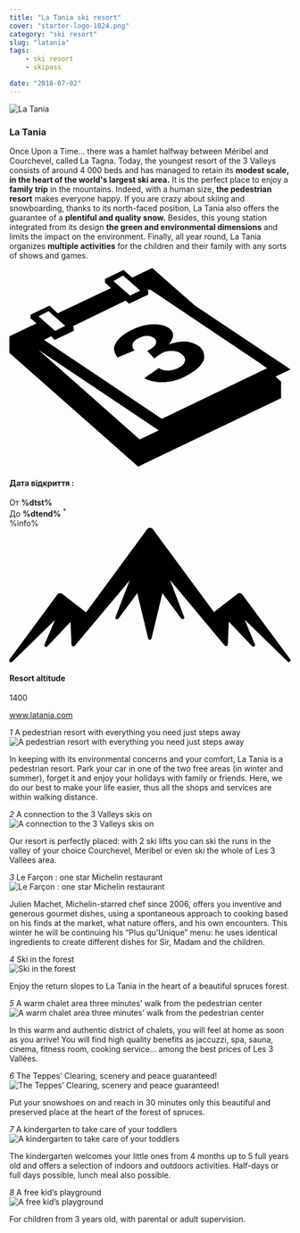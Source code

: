 ```yaml
---
title: "La Tania ski resort"
cover: "starter-logo-1024.png"
category: "ski resort"
slug: "latania"
tags:
    - ski resort
    - skipass

date: "2018-07-02"
---
```


<div class="edito-wrapper station"><div class="banner-station">
<div class="banner-station-logo">
<img src="assets/resortfiles/la-tania.png" alt="La Tania">
</div>
</div>

<h3 class="main-title-1 h-margin-bottom-0">La Tania</h1>
<div class="rich-text">
<p>Once Upon a Time... there was a hamlet halfway between Méribel and Courchevel, called La Tagna. Today, the youngest resort of the 3 Valleys consists of around 4 000 beds and has managed to retain its <strong>modest scale, in the heart of the world's largest ski area.</strong> It is the perfect place to enjoy a <strong>family trip</strong> in the mountains. Indeed, with a human size, <strong>the pedestrian resort</strong> makes everyone happy. If you are crazy about skiing and snowboarding, thanks to its north-faced position, La Tania also offers the guarantee of a <strong>plentiful and quality snow.</strong> Besides, this young station integrated from its design <strong>the green and environmental dimensions</strong> and limits the impact on the environment. Finally, all year round, La Tania organizes <strong>multiple activities</strong> for the children and their family with any sorts of shows and games.</p>
</div>

<div class="grid center">
<div class="col-6">
<i class="icon icon-date icon-55">
<svg xmlns="http://www.w3.org/2000/svg" viewBox="0 0 55.9 39.6"><path d="M37.6 15.5c-.7-.5-1.6-.8-2.6-.9-1.1 0-2.2.2-3.3.6 1.1-1.4 1.1-2.4.1-3.2-.7-.5-1.7-.8-3.1-.8-1.6 0-3.3.5-4.9 1.4-.9.5-1.7 1.1-2.2 1.7-.5.6-.8 1.2-.8 1.7s.2 1.1.7 1.8l3.4-1.4c-.4-.4-.5-.8-.4-1.3.1-.4.5-.8 1.1-1.1.6-.3 1.1-.5 1.7-.5.6 0 1 .1 1.4.4.4.3.6.7.4 1.2-.2.5-.8.9-1.7 1.4l1.4 1.5c.5-.4.9-.7 1.4-1 .6-.4 1.3-.5 2.1-.5s1.4.2 1.9.6c.6.4.8.9.7 1.4-.1.5-.5 1-1.2 1.3-.6.4-1.3.5-2 .6-.7 0-1.4-.1-2-.5l-2.9 2c1.1.6 2.5.9 4.1.8 1.6-.1 3.2-.6 4.7-1.5 1.6-.9 2.7-1.9 3.1-3.1.1-.9-.1-1.9-1.1-2.6z"></path><path d="M52.9 21.6l3-1.4-19-12.7L28.4 0l-4 1.9L22.7.4 19 2.2v.7L20.2 4 9.6 9 8 7.5 4.2 9.3v.7l1.2 1L0 13.6v3.3l25.6 22.6L54 25.9v-3.3l-1.1-1zM22.6 1.5l.9.8L26 4.5l-2 1-2.4-2.1-.9-.8 1.9-1.1zM7.8 8.6l.9.8 2.4 2.1-2 1-2.4-2.1-.9-.8 2-1zm18.1 25.5L5.8 16.3l23.9 16-3.8 1.8zM51.1 20L30.3 30 6.9 14.3l1.4-.7.7.7 3.8-1.8v-.7l-.2-.2 10.5-5.1.7.6 3.8-1.8v-.7l-.2-.2.6-.1 21.6 14.5 1.7 1.2h-.2z"></path></svg></i>
<h4 class="main-title-3 h-uppercase center h-fz-16">Дата відкриття :</h4>
   <div class="opening-dates">
                     От <strong>%dtst%</strong> <br/>
                     До <strong>%dtend%</strong> <sup className="blue">*</sup>
     </div>
     %info%
</div>
<div class="col-6">
<i class="icon icon-mountain icon-55">
<svg xmlns="http://www.w3.org/2000/svg" viewBox="0 0 85.1 40.7"><path d="M23.2 25.6L41.7.4c.2-.3.5-.4.9-.4.3 0 .6.1.8.4l18.5 25.1L69 20c.2-.2.5-.3.8-.2.3 0 .5.2.7.4L85 39.8c.2.2.1.5-.1.7-.2.2-.5.2-.7 0l-13-12.7 3.1 7.5c.1.2 0 .5-.2.6-.2.1-.5.1-.7-.1l-7-7.4-.3 6.9c0 .2-.1.4-.4.5-.2.1-.4 0-.6-.2L48.6 15.8 52.9 27c.1.2 0 .5-.2.6-.2.1-.5.1-.7-.1l-5.7-7.7L43 33.5c-.1.2-.3.4-.5.4s-.4-.2-.5-.4l-3.3-13.7-5.7 7.7c-.2.2-.4.3-.7.1-.2-.1-.3-.4-.2-.6l4.3-11.1-16.6 19.8c-.1.2-.4.2-.6.2-.2-.1-.3-.2-.4-.5l-.3-6.9-7 7.4c-.2.2-.5.2-.7.1-.2-.1-.3-.4-.2-.6l3.2-7.5-13 12.7c-.2.2-.5.2-.7 0-.2-.2-.2-.5-.1-.7l14.5-19.7c.2-.2.4-.4.7-.4.3 0 .6 0 .8.2l7.2 5.6z"></path></svg></i>
<h4 class="main-title-3 h-uppercase center h-fz-16">Resort altitude</h4>
1400
</div>
</div>

<a rel="nofollow" href="http://www.latania.com" class="btn btn-blue" target="_blank">www.latania.com</a>

<div class="poi-anchor-title" id="marker_11">
<em>1</em> A pedestrian resort with everything you need just steps away
</div>

<div class="o-actu fullWidth">
<div class="grid-noGutter-equalHeight_sm-1">
<div class="col">
<img src="assets/resortfiles/latania-stationpietonne.jpg" alt="A pedestrian resort with everything you need just steps away">
</div>
<div class="col">
<div class="pl2 rich-text">
<p>In keeping with its environmental concerns and your comfort, La Tania is a pedestrian resort. Park your car in one of the two free areas (in winter and summer), forget it and enjoy your holidays with family or friends. Here, we do our best to make your life easier, thus all the shops and services are within walking distance.</p>
</div>
</div>
</div>
</div>

<div class="poi-anchor-title" id="marker_12">
<em>2</em> A connection to the 3 Valleys skis on
</div>

<div class="o-actu fullWidth">
<div class="grid-noGutter-equalHeight_sm-1">
<div class="col">
<img src="assets/resortfiles/latania-connexion.jpg" alt="A connection to the 3 Valleys skis on">
</div>
<div class="col">
<div class="pl2 rich-text">
<p>Our resort is perfectly placed: with 2 ski lifts you can ski the runs in the valley of your choice Courchevel, Meribel or even ski the whole of Les 3 Vallées area.</p>
</div>
</div>
</div>
</div>

<div class="poi-anchor-title" id="marker_13">
<em>3</em> Le Farçon : one star Michelin restaurant
</div>

<div class="o-actu fullWidth">
<div class="grid-noGutter-equalHeight_sm-1">
<div class="col">
<img src="assets/resortfiles/latania-lefarcon.jpg" alt="Le Farçon : one star Michelin restaurant">
</div>
<div class="col">
<div class="pl2 rich-text">
<p>Julien Machet, Michelin-starred chef since 2006, offers you inventive and generous gourmet dishes, using a spontaneous approach to cooking based on his finds at the market, what nature offers, and his own encounters. This winter he will be continuing his “Plus qu’Unique” menu: he uses identical ingredients to create different dishes for Sir, Madam and the children.</p>
</div>
</div>
</div>
</div>

<div class="poi-anchor-title" id="marker_14">
<em>4</em> Ski in the forest
</div>

<div class="o-actu fullWidth">
<div class="grid-noGutter-equalHeight_sm-1">
<div class="col">
<img src="assets/resortfiles/latania-skiforet.jpg" alt="Ski in the forest">
</div>
<div class="col">
<div class="pl2 rich-text">
<p>Enjoy the return slopes to La Tania in the heart of a beautiful spruces forest.</p>
</div>
</div>
</div>
</div>

<div class="poi-anchor-title" id="marker_15">
<em>5</em> A warm chalet area three minutes’ walk from the pedestrian center
</div>

<div class="o-actu fullWidth">
<div class="grid-noGutter-equalHeight_sm-1">
<div class="col">
<img src="assets/resortfiles/latania-chalet.jpg" alt="A warm chalet area three minutes’ walk from the pedestrian center">
</div>
<div class="col">
<div class="pl2 rich-text">
<p>In this warm and authentic district of chalets, you will feel at home as soon as you arrive! You will find high quality benefits as jaccuzzi, spa, sauna, cinema, fitness room, cooking service… among the best prices of Les 3 Vallées.</p>
</div>
</div>
</div>
</div>

<div class="poi-anchor-title" id="marker_16">
<em>6</em> The Teppes’ Clearing, scenery and peace guaranteed!
</div>

<div class="o-actu fullWidth">
<div class="grid-noGutter-equalHeight_sm-1">
<div class="col">
<img src="assets/resortfiles/latania-raquette.jpg" alt="The Teppes’ Clearing, scenery and peace guaranteed!">
</div>
<div class="col">
<div class="pl2 rich-text">
<p>Put your snowshoes on and reach in 30 minutes only this beautiful and preserved place at the heart of the forest of spruces.</p>
</div>
</div>
</div>
</div>

<div class="poi-anchor-title" id="marker_17">
<em>7</em> A kindergarten to take care of your toddlers
</div>
<div class="o-actu fullWidth">
<div class="grid-noGutter-equalHeight_sm-1">
<div class="col">
<img src="assets/resortfiles/latania-garderie.jpg" alt="A kindergarten to take care of your toddlers">
</div>
<div class="col">
<div class="pl2 rich-text">
<p>The kindergarten welcomes your little ones from 4 months up to 5 full years old and offers a selection of indoors and outdoors activities. Half-days or full days possible, lunch meal also possible.</p>
</div>
</div>
</div>
</div>

<div class="poi-anchor-title" id="marker_18">
<em>8</em> A free kid’s playground
</div>

<div class="o-actu fullWidth">
   <div class="grid-noGutter-equalHeight_sm-1">
<div class="col">
<img src="assets/resortfiles/latania-airdejeux.jpg" alt="A free kid’s playground">
</div>
<div class="col">
<div class="pl2 rich-text">
<p>For children from 3 years old, with parental or adult supervision.</p>
</div>
</div>
</div>
</div>
</div>

</div>